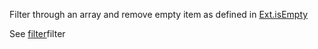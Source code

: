 Filter through an array and remove empty item as defined in <a href="#!/api/Ext-method-isEmpty" rel="Ext-method-isEmpty" class="docClass" id="ext-gen4633">Ext.isEmpty</a>

See <a href="#!/api/Ext.Array-method-filter" rel="Ext.Array-method-filter" class="docClass" id="ext-gen3512">filter</a>filter</a>
